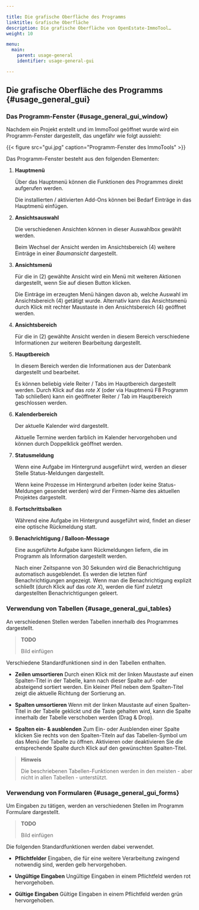 ```yaml
---

title: Die grafische Oberfläche des Programms
linktitle: Grafische Oberfläche
description: Die grafische Oberfläche von OpenEstate-ImmoTool…
weight: 10

menu:
  main:
    parent: usage-general
    identifier: usage-general-gui

---
```



## Die grafische Oberfläche des Programms {#usage_general_gui}


### Das Programm-Fenster {#usage_general_gui_window}

Nachdem ein Projekt erstellt und im ImmoTool geöffnet wurde wird ein Programm-Fenster dargestellt, das ungefähr wie folgt aussieht:

{{< figure src="gui.jpg" caption="Programm-Fenster des ImmoTools" >}}

Das Programm-Fenster besteht aus den folgenden Elementen:

1.  **Hauptmenü**

    Über das Hauptmenü können die Funktionen des Programmes direkt aufgerufen werden.

    Die installierten / aktivierten Add-Ons können bei Bedarf Einträge in das Hauptmenü einfügen.

2.  **Ansichtsauswahl**

    Die verschiedenen Ansichten können in dieser Auswahlbox gewählt werden.

    Beim Wechsel der Ansicht werden im Ansichtsbereich (4) weitere Einträge in einer *Baumansicht* dargestellt.

3.  **Ansichtsmenü**

    Für die in (2) gewählte Ansicht wird ein Menü mit weiteren Aktionen dargestellt, wenn Sie auf diesen Button klicken.

    Die Einträge im erzeugten Menü hängen davon ab, welche Auswahl im Ansichtsbereich (4) getätigt wurde. Alternativ kann das Ansichtsmenü durch Klick mit rechter Maustaste in den Ansichtsbereich (4) geöffnet werden.

4.  **Ansichtsbereich**

    Für die in (2) gewählte Ansicht werden in diesem Bereich verschiedene Informationen zur weiteren Bearbeitung dargestellt.

5.  **Hauptbereich**

    In diesem Bereich werden die Informationen aus der Datenbank dargestellt und bearbeitet.

    Es können beliebig viele Reiter / Tabs im Hauptbereich dargestellt werden. Durch Klick auf das *rote X* (oder via Hauptmenü F8 Programm Tab schließen) kann ein geöffneter Reiter / Tab im Hauptbereich geschlossen werden.

6.  **Kalenderbereich**

    Der aktuelle Kalender wird dargestellt.

    Aktuelle Termine werden farblich im Kalender hervorgehoben und können durch Doppelklick geöffnet werden.

7.  **Statusmeldung**

    Wenn eine Aufgabe im Hintergrund ausgeführt wird, werden an dieser Stelle Status-Meldungen dargestellt.

    Wenn keine Prozesse im Hintergrund arbeiten (oder keine Status-Meldungen gesendet werden) wird der Firmen-Name des aktuellen Projektes dargestellt.

8.  **Fortschrittsbalken**

    Während eine Aufgabe im Hintergrund ausgeführt wird, findet an dieser eine optische Rückmeldung statt.

9.  **Benachrichtigung / Balloon-Message**

    Eine ausgeführte Aufgabe kann Rückmeldungen liefern, die im Programm als Information dargestellt werden.

    Nach einer Zeitspanne von 30 Sekunden wird die Benachrichtigung automatisch ausgeblendet. Es werden die letzten fünf Benachrichtigungen angezeigt. Wenn man die Benachrichtigung explizit schließt (durch Klick auf das *rote X*), werden die fünf zuletzt dargestellten Benachrichtigungen geleert.


### Verwendung von Tabellen {#usage_general_gui_tables}

An verschiedenen Stellen werden Tabellen innerhalb des Programmes dargestellt.

> **TODO**
>
> Bild einfügen

Verschiedene Standardfunktionen sind in den Tabellen enthalten.

-   **Zeilen umsortieren**
    Durch einen Klick mit der linken Maustaste auf einen Spalten-Titel in der Tabelle, kann nach dieser Spalte auf- oder absteigend sortiert werden. Ein kleiner Pfeil neben dem Spalten-Titel zeigt die aktuelle Richtung der Sortierung an.

-   **Spalten umsortieren**
    Wenn mit der linken Maustaste auf einen Spalten-Titel in der Tabelle geklickt und die Taste gehalten wird, kann die Spalte innerhalb der Tabelle verschoben werden (Drag & Drop).

-   **Spalten ein- & ausblenden**
    Zum Ein- oder Ausblenden einer Spalte klicken Sie rechts von den Spalten-Titeln auf das Tabellen-Symbol um das Menü der Tabelle zu öffnen. Aktivieren oder deaktivieren Sie die entsprechende Spalte durch Klick auf den gewünschten Spalten-Titel.

> **Hinweis**
>
> Die beschriebenen Tabellen-Funktionen werden in den meisten - aber nicht in allen Tabellen - unterstützt.


### Verwendung von Formularen {#usage_general_gui_forms}

Um Eingaben zu tätigen, werden an verschiedenen Stellen im Programm Formulare dargestellt.

> **TODO**
>
> Bild einfügen

Die folgenden Standardfunktionen werden dabei verwendet.

-   **Pflichtfelder**
    Eingaben, die für eine weitere Verarbeitung zwingend notwendig sind, werden gelb hervorgehoben.

-   **Ungültige Eingaben**
    Ungültige Eingaben in einem Pflichtfeld werden rot hervorgehoben.

-   **Gültige Eingaben**
    Gültige Eingaben in einem Pflichtfeld werden grün hervorgehoben.

